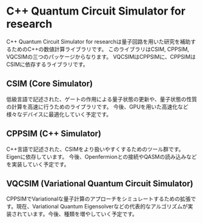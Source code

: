 # C++ Quantum Circuit Simulator for research

C++ Quantum Circuit Simulator for researchは量子回路を用いた研究を補助するためのC++の数値計算ライブラリです。
このライブラリはCSIM, CPPSIM, VQCSIMの三つのパッケージからなります。
VQCSIMはCPPSIMに、CPPSIMはCSIMに依存するライブラリです。

## CSIM (Core Simulator)
低級言語で記述された、ゲートの作用による量子状態の更新や、量子状態の性質の計算を高速に行うためのライブラリです。
今後、GPUを用いた高速化など様々なデバイスに最適化していく予定です。

## CPPSIM (C++ Simulator)
C++言語で記述された、CSIMをより扱いやすくするためのツール群です。
Eigenに依存しています。
今後、Openfermionとの接続やQASMの読み込みなどを実装していく予定です。

## VQCSIM (Variational Quantum Circuit Simulator)
CPPSIMでVariationalな量子計算のアプローチをシミュレートするための拡張です。現在、Variational Quantum Eigensolverなどの代表的なアルゴリズムが実装されています。今後、種類を増やしていく予定です。


